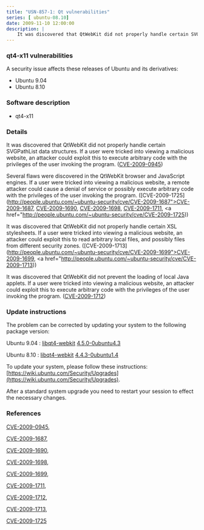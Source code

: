```yaml
---
title: "USN-857-1: Qt vulnerabilities"
series: [ ubuntu-08.10]
date: 2009-11-10 12:00:00
description: |
    It was discovered that QtWebKit did not properly handle certain SVGPathList data structures. If a user were tricked into viewing a malicious website, an attacker could exploit this to execute arbitrary code with the privileges of the user invoking the program. ([CVE-2009-0945](http://people.ubuntu.com/~ubuntu-security/cve/CVE-2009-0945))
--- 
```

 
### qt4-x11 vulnerabilities

A security issue affects these releases of Ubuntu and its derivatives:

* Ubuntu 9.04
* Ubuntu 8.10

### Software description

* qt4-x11 

### Details

It was discovered that QtWebKit did not properly handle certain SVGPathList data structures. If a user were tricked into viewing a malicious website, an attacker could exploit this to execute arbitrary code with the privileges of the user invoking the program. ([CVE-2009-0945](http://people.ubuntu.com/~ubuntu-security/cve/CVE-2009-0945))

Several flaws were discovered in the QtWebKit browser and JavaScript engines. If a user were tricked into viewing a malicious website, a remote attacker could cause a denial of service or possibly execute arbitrary code with the privileges of the user invoking the program. ([CVE-2009-1725](http://people.ubuntu.com/~ubuntu-security/cve/CVE-2009-1687">CVE-2009-1687</a>, <a href="http://people.ubuntu.com/~ubuntu-security/cve/CVE-2009-1690">CVE-2009-1690</a>, <a href="http://people.ubuntu.com/~ubuntu-security/cve/CVE-2009-1698">CVE-2009-1698</a>, <a href="http://people.ubuntu.com/~ubuntu-security/cve/CVE-2009-1711">CVE-2009-1711</a>, <a href="http://people.ubuntu.com/~ubuntu-security/cve/CVE-2009-1725))

It was discovered that QtWebKit did not properly handle certain XSL stylesheets. If a user were tricked into viewing a malicious website, an attacker could exploit this to read arbitrary local files, and possibly files from different security zones. ([CVE-2009-1713](http://people.ubuntu.com/~ubuntu-security/cve/CVE-2009-1699">CVE-2009-1699</a>, <a href="http://people.ubuntu.com/~ubuntu-security/cve/CVE-2009-1713))

It was discovered that QtWebKit did not prevent the loading of local Java applets. If a user were tricked into viewing a malicious website, an attacker could exploit this to execute arbitrary code with the privileges of the user invoking the program. ([CVE-2009-1712](http://people.ubuntu.com/~ubuntu-security/cve/CVE-2009-1712)) 

### Update instructions

The problem can be corrected by updating your system to the following package version:

Ubuntu 9.04
 : [libqt4-webkit](https://launchpad.net/ubuntu/+source/qt4-x11) <span> [4.5.0-0ubuntu4.3](https://launchpad.net/ubuntu/+source/qt4-x11/4.5.0-0ubuntu4.3) </span> 

Ubuntu 8.10
 : [libqt4-webkit](https://launchpad.net/ubuntu/+source/qt4-x11) <span> [4.4.3-0ubuntu1.4](https://launchpad.net/ubuntu/+source/qt4-x11/4.4.3-0ubuntu1.4) </span> 

To update your system, please follow these instructions: [https://wiki.ubuntu.com/Security/Upgrades](https://wiki.ubuntu.com/Security/Upgrades).

After a standard system upgrade you need to restart your session to effect the necessary changes. 

### References

 [CVE-2009-0945](http://people.ubuntu.com/~ubuntu-security/cve/CVE-2009-0945), 

 [CVE-2009-1687](http://people.ubuntu.com/~ubuntu-security/cve/CVE-2009-1687), 

 [CVE-2009-1690](http://people.ubuntu.com/~ubuntu-security/cve/CVE-2009-1690), 

 [CVE-2009-1698](http://people.ubuntu.com/~ubuntu-security/cve/CVE-2009-1698), 

 [CVE-2009-1699](http://people.ubuntu.com/~ubuntu-security/cve/CVE-2009-1699), 

 [CVE-2009-1711](http://people.ubuntu.com/~ubuntu-security/cve/CVE-2009-1711), 

 [CVE-2009-1712](http://people.ubuntu.com/~ubuntu-security/cve/CVE-2009-1712), 

 [CVE-2009-1713](http://people.ubuntu.com/~ubuntu-security/cve/CVE-2009-1713), 

 [CVE-2009-1725](http://people.ubuntu.com/~ubuntu-security/cve/CVE-2009-1725)
 
